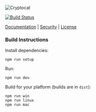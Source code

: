 ![Cryptocat](https://raw.githubusercontent.com/cryptocat/cryptocat/master/src/img/logo/logo64.png)

[![Build Status](https://travis-ci.org/cryptocat/cryptocat.svg?branch=master)](https://travis-ci.org/cryptocat/cryptocat)

[Documentation](https://crypto.cat/help.html) | [Security](https://crypto.cat/security.html) | [License](http://www.gnu.org/licenses/gpl-3.0.en.html)

### Build Instructions
Install dependencies:
```
npm run setup
```

Run:
```
npm run dev
```

Build for your platform (builds are in `dist`):
```
npm run win
npm run linux
npm run mac
```
